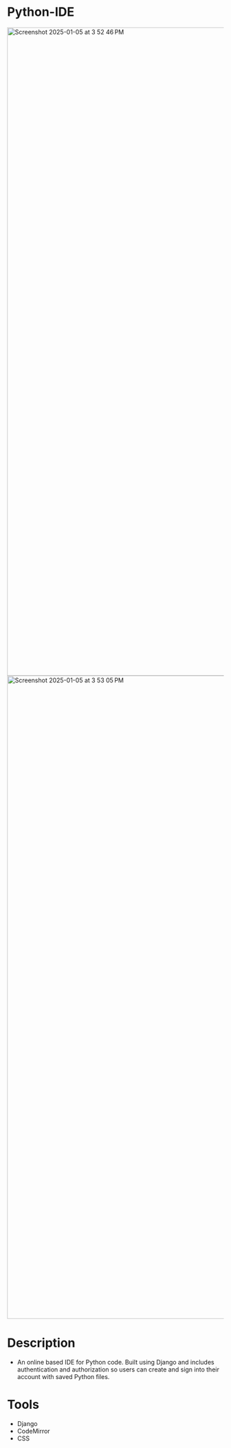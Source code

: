 # Python-IDE

<img width="1505" alt="Screenshot 2025-01-05 at 3 52 46 PM" src="https://github.com/user-attachments/assets/5ae3cd5e-c45a-49fa-9239-6758ab93111b" />
<img width="1493" alt="Screenshot 2025-01-05 at 3 53 05 PM" src="https://github.com/user-attachments/assets/afec0229-f747-47e6-972f-c1fe26f51b85" />


# Description

- An online based IDE for Python code. Built using Django and includes authentication and authorization so users can create and sign into their account with saved Python files. 


# Tools
- Django
- CodeMirror
- CSS

